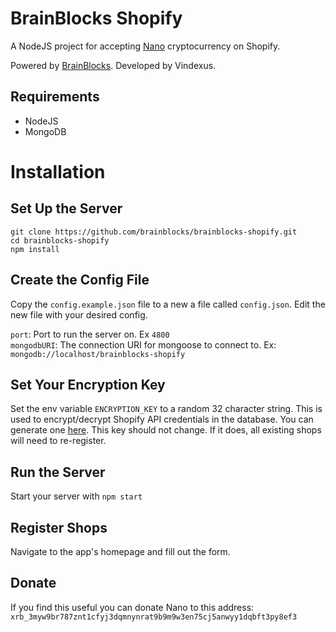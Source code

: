 # BrainBlocks Shopify
A NodeJS project for accepting [Nano](https://nano.org) cryptocurrency on Shopify.

Powered by [BrainBlocks](https://brainblocks.io). Developed by Vindexus.

## Requirements
 - NodeJS
 - MongoDB

# Installation
## Set Up the Server
`git clone https://github.com/brainblocks/brainblocks-shopify.git`  
`cd brainblocks-shopify`  
`npm install`

## Create the Config File
Copy the `config.example.json` file to a new a file called `config.json`. Edit the new file with your desired config.

`port`: Port to run the server on. Ex `4800`  
`mongodbURI`: The connection URI for mongoose to connect to. Ex: `mongodb://localhost/brainblocks-shopify`

## Set Your Encryption Key
Set the env variable `ENCRYPTION_KEY` to a random 32 character string. This is used to encrypt/decrypt Shopify
 API credentials in the database. You can generate one [here](https://www.browserling.com/tools/random-string). This key should not change. If it does, all existing shops will need to re-register.

## Run the Server
Start your server with `npm start`

## Register Shops
Navigate to the app's homepage and fill out the form.

## Donate
If you find this useful you can donate Nano to this address:  
`xrb_3myw9br787znt1cfyj3dqmnynrat9b9m9w3en75cj5anwyy1dqbft3py8ef3`
